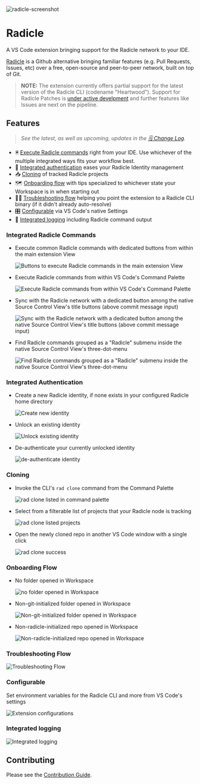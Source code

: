 ![radicle-screenshot](./assets/for-md/hero.png)

# Radicle

A VS Code extension bringing support for the Radicle network to your IDE.

[Radicle](https://radicle.xyz/) is a Github alternative bringing familiar features (e.g. Pull Requests, Issues, etc) over a free, open-source and peer-to-peer network, built on top of Git.

> **NOTE:** The extension currently offers partial support for the latest version of the Radicle CLI (codename "Heartwood"). Support for Radicle Patches is [under active develpment](https://github.com/cytechmobile/radicle-vscode-extension/milestone/3) and further features like Issues are next on the pipeline.

## Features

> _See the latest, as well as upcoming, updates in the [🗒️ Change Log](CHANGELOG.md)._

- 🖲️ [Execute Radicle commands](#integrated-radicle-commands) right from your IDE. Use whichever of the multiple integrated ways fits your workflow best.
- 🔐 [Integrated authentication](#integrated-authentication) eases your Radicle Identity management
- 📥 [Cloning](#cloning) of tracked Radicle projects
- 🗺️ [Onboarding flow](#onboarding-flow) with tips specialized to whichever state your Workspace is in when starting out
- 🕵️‍♂️ [Troubleshooting flow](#troubleshooting-flow) helping you point the extension to a Radicle CLI binary (if it didn't already auto-resolve)
- 🎛️ [Configurable](#configurable) via VS Code's native Settings
- 📜 [Integrated logging](#integrated-logging) including Radicle command output

### Integrated Radicle Commands

- Execute common Radicle commands with dedicated buttons from within the main extension View

    ![Buttons to execute Radicle commands in the main extension View](assets/for-md/rad-cmds-in-main-view.png)

- Execute Radicle commands from within VS Code's Command Palette

    ![Execute Radicle commands from within VS Code's Command Palette](assets/for-md/rad-cmds-in-palette.png)

- Sync with the Radicle network with a dedicated button among the native Source Control View's title buttons (above commit message input)

    ![Sync with the Radicle network with a dedicated button among the native Source Control View's title buttons (above commit message input)](assets/for-md/rad-cmds-in-scm-title.png)

- Find Radicle commands grouped as a "Radicle" submenu inside the native Source Control View's three-dot-menu

    ![Find Radicle commands grouped as a "Radicle" submenu inside the native Source Control View's three-dot-menu](assets/for-md/rad-cmds-in-scm-3dot.png)

### Integrated Authentication

- Create a new Radicle identity, if none exists in your configured Radicle home directory

    ![Create new identity](assets/for-md/auth-create-id.png)

- Unlock an existing identity

    ![Unlock existing identity](assets/for-md/auth-unlock-id.png)

- De-authenticate your currently unlocked identity

    ![de-authenticate identity](assets/for-md/auth-lock-id.png)

### Cloning

- Invoke the CLI's `rad clone` command from the Command Palette

    ![rad clone listed in command palette](assets/for-md/rad-clone-palette.png)

- Select from a filterable list of projects that your Radicle node is tracking

    ![rad clone listed projects](assets/for-md/rad-clone-choose.png)

- Open the newly cloned repo in another VS Code window with a single click

    ![rad clone success](assets/for-md/rad-clone-success.png)

### Onboarding Flow

- No folder opened in Workspace

    ![no folder opened in Workspace](assets/for-md/no-folder-init-welcome-view.png)

- Non-git-initialized folder opened in Workspace

    ![Non-git-initialized folder opened in Workspace](assets/for-md/non-git-init-welcome-view.png)

- Non-radicle-initialized repo opened in Workspace

    ![Non-radicle-initialized repo opened in Workspace](assets/for-md/non-rad-init-welcome-view.png)

### Troubleshooting Flow

![Troubleshooting Flow](assets/for-md/toubleshoot.png)

### Configurable

Set environment variables for the Radicle CLI and more from VS Code's settings

![Extension configurations](assets/for-md/configs.png)

### Integrated logging

![Integrated logging](assets/for-md/logs.png)

## Contributing

Please see the [Contribution Guide](./CONTRIBUTING.md).
